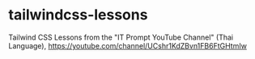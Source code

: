 # tailwindcss-lessons

Tailwind CSS Lessons from the "IT Prompt YouTube Channel" (Thai Language), https://youtube.com/channel/UCshr1KdZBvn1FB6FtGHtmIw
